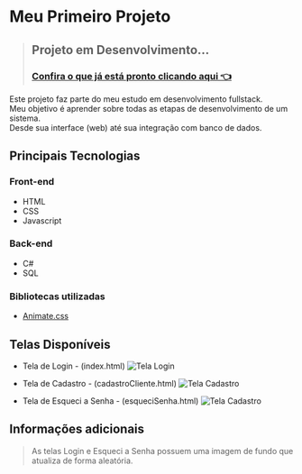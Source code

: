 # Meu Primeiro Projeto
> ## Projeto em Desenvolvimento...
> ### <a href="https://ingridliana-dev.github.io/PrimeiroProjeto/index.html" target="_blank"> Confira o que já está pronto clicando aqui 👈 </a>

Este projeto faz parte do meu estudo em desenvolvimento fullstack.  
Meu objetivo é aprender sobre todas as etapas de desenvolvimento de um sistema.  
Desde sua interface (web) até sua integração com banco de dados.


## Principais Tecnologias
### Front-end
- HTML
- CSS
- Javascript

### Back-end
- C#
- SQL

### Bibliotecas utilizadas
- [Animate.css](https://animate.style)

## Telas Disponíveis

- Tela de Login - (index.html)
![Tela Login](imagens/telaLogin.gif)

- Tela de Cadastro - (cadastroCliente.html)
![Tela Cadastro](imagens/telaCadastro.gif)

- Tela de Esqueci a Senha - (esqueciSenha.html)
![Tela Cadastro](imagens/esqueciSenha.gif)


## Informações adicionais

> As telas Login e Esqueci a Senha possuem uma imagem de fundo que atualiza de forma aleatória.
